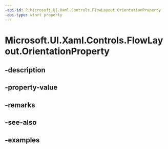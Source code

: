 ```yaml
---
-api-id: P:Microsoft.UI.Xaml.Controls.FlowLayout.OrientationProperty
-api-type: winrt property
---
```


# Microsoft.UI.Xaml.Controls.FlowLayout.OrientationProperty

<!--
public static Windows.UI.Xaml.DependencyProperty OrientationProperty { get; }
-->


## -description

## -property-value

## -remarks

## -see-also

## -examples


